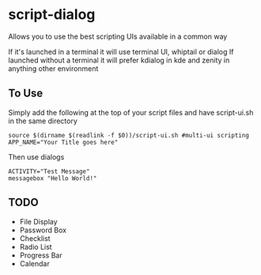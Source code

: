 script-dialog
=============

Allows you to use the best scripting UIs available in a common way

If it's launched in a terminal it will use terminal UI, whiptail or dialog
If launched without a terminal it will prefer kdialog in kde and zenity in anything other environment

To Use
-------
Simply add the following at the top of your script files and have script-ui.sh in the same directory

    source $(dirname $(readlink -f $0))/script-ui.sh #multi-ui scripting
    APP_NAME="Your Title goes here"

Then use dialogs

    ACTIVITY="Test Message"
    messagebox "Hello World!"

TODO
------

  * File Display
  * Password Box
  * Checklist
  * Radio List
  * Progress Bar
  * Calendar
